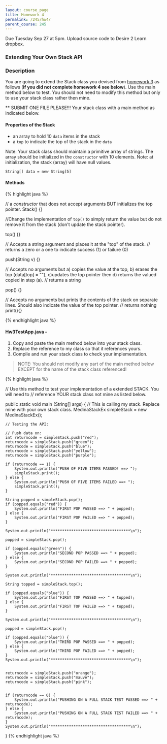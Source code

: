 ```yaml
---
layout: course_page
title: Homework 4
permalink: /245/hw4/
parent_course: 245
---
```


Due Tuesday Sep 27 at 5pm. Upload source code to Desire 2 Learn dropbox.

### Extending Your Own Stack API 


### Description

You are going to extend the Stack class you devised from [homework 3](/245/hw3/) as follows (**if you did not complete homework 4 see below**). Use the main method below to test. You should not need to modify this method but only to use your stack class rather then mine.

** SUBMIT ONE FILE PLEASE!!! Your stack class with a main method as indicated below.

#### Properties of the Stack
- an array to hold 10 ```data``` items in the stack
- a ```top``` to indicate the top of the stack in the ```data```

Note: Your stack class should maintain a primitive array of strings. The array should be initialized in the ```constructor``` with 10 elements. Note: at initialization, the stack (array) will have null values.


```String[] data = new String[5]```


#### Methods

{% highlight java %}

// a *constructor* that does not accept arguments BUT initializes the top pointer.
Stack() {}


//Change the implementation of ```top()``` to simply return the value but do not remove it from the stack (don't update the stack pointer). 

top() {}


// Accepts a string argument and places it at the "top" of the stack.
// returns a zero or a one to indicate success (1) or failure (0)

push(String v) {}



// Accepts no arguments but a) copies the value at the top, b) erases the top (data[top] = ""),  c)updates the top pointer then d) returns the valued copied in step (a).
// returns a string

pop() {}


// Accepts no arguments but prints the contents of the stack on separate lines. Should also indicate the value of the top pointer.
// returns nothing
print(){}

{% endhighlight java %}





#### Hw3TestApp.java - 

1. Copy and paste the main method below into your stack class.
2. Replace the reference to my class so that it references yours.
3. Compile and run your stack class to check your implementation.

> NOTE:  You should not modify any part of the main method below EXCEPT for the name of the stack class referenced!

{% highlight java %}

// Use this method to test your implementation of a extended STACK. You will need to
// reference YOUR stack class not mine as listed below. 

public static void main (String[] args) {
	// This is calling my stack. Replace mine with your own stack class.
	MedinaStackEx simpleStack = new MedinaStackEx();

	// Testing the API:

	// Push data on:
	int returncode = simpleStack.push("red");
	returncode = simpleStack.push("green");
	returncode = simpleStack.push("blue");
	returncode = simpleStack.push("yellow");
	returncode = simpleStack.push("purple");
	
	if (returncode == 1) {
		System.out.println("PUSH OF FIVE ITEMS PASSED! ==> ");
		simpleStack.print();
	} else {
		System.out.println("PUSH OF FIVE ITEMS FAILED ==> ");
		simpleStack.print();
	}

	String popped = simpleStack.pop();
	if (popped.equals("red")) {
		System.out.println("FIRST POP PASSED ==> " + popped);
	} else {
		System.out.println("FIRST POP FAILED ==> " + popped);
	}

	System.out.println("***********************************\n");

	popped = simpleStack.pop();
	
	if (popped.equals("green")) {
		System.out.println("SECOND POP PASSED ==> " + popped);
	} else {
		System.out.println("SECOND POP FAILED ==> " + popped);
	}

	System.out.println("***********************************\n");
	
	String topped = simpleStack.top();

	if (popped.equals("blue")) {
		System.out.println("FIRST TOP PASSED ==> " + topped);
	} else {
		System.out.println("FIRST TOP FAILED ==> " + topped);
	}

	System.out.println("***********************************\n");

	popped = simpleStack.pop();

	if (popped.equals("blue")) {
		System.out.println("THIRD POP PASSED ==> " + popped);
	} else {
		System.out.println("THIRD POP FAILED ==> " + popped);
	}
	System.out.println("***********************************\n");


	returncode = simpleStack.push("orange");
	returncode = simpleStack.push("mauve");
	returncode = simpleStack.push("pink");


	if (returncode == 0) {
		System.out.println("PUSHING ON A FULL STACK TEST PASSED ==> " + returncode);
	} else {
		System.out.println("PUSHING ON A FULL STACK TEST FAILED ==> " + returncode);
	}
	System.out.println("***********************************\n");

}
{% endhighlight java %}









